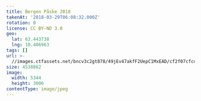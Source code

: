 ```yaml
---
title: Bergen Påske 2018
takenAt: '2018-03-29T06:08:32.000Z'
rotation: 0
license: CC BY-ND 3.0
geo:
  lat: 63.443738
  lng: 10.406963
tags: []
url: >-
  //images.ctfassets.net/bncv3c2gt878/49jEv47akfF2UepC1MxEAD/cf2f07cfcdadf941dd118fdc11ac1540/bergen-pske-2018_40465941354_o
size: 4538862
image:
  width: 5344
  height: 3006
contentType: image/jpeg
---
```


